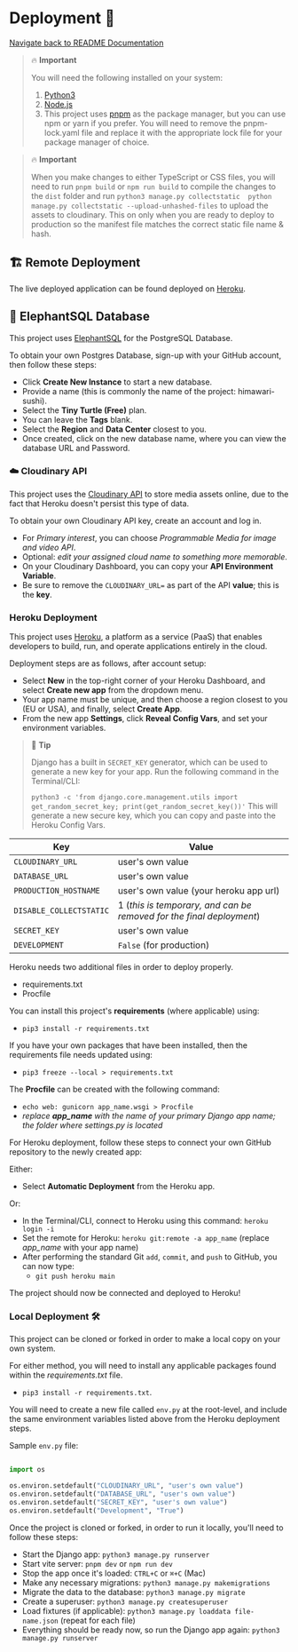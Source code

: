 # Deployment 🚀

[Navigate back to README Documentation](./README.md)

> 🔥 **Important**
>
> You will need the following installed on your system:
> 1. [Python3](https://www.python.org/downloads/)
> 2. [Node.js](https://nodejs.org/en/download/)
> 3. This project uses [pnpm](https://pnpm.io/installation) as the package manager, but you can use npm or yarn if you
     prefer. You will need to remove the pnpm-lock.yaml file and replace it with the appropriate lock file for your
     package manager of choice.

> 🔥 **Important**
>
> When you make changes to either TypeScript or CSS files, you will need to run `pnpm build` or `npm run build` to
> compile the changes to the `dist` folder and
> run `python3 manage.py collectstatic  python manage.py collectstatic --upload-unhashed-files` to upload the assets to
> cloudinary. This on only when you are ready to deploy to production so the manifest file matches the correct static file
> name & hash.

## 🏗 Remote Deployment

The live deployed application can be found deployed on [Heroku](https://himawari-sushi.herokuapp.com/).

## 🐘 ElephantSQL Database

This project uses [ElephantSQL](https://www.elephantsql.com) for the PostgreSQL Database.

To obtain your own Postgres Database, sign-up with your GitHub account, then follow these steps:

- Click **Create New Instance** to start a new database.
- Provide a name (this is commonly the name of the project: himawari-sushi).
- Select the **Tiny Turtle (Free)** plan.
- You can leave the **Tags** blank.
- Select the **Region** and **Data Center** closest to you.
- Once created, click on the new database name, where you can view the database URL and Password.

### ☁️ Cloudinary API

This project uses the [Cloudinary API](https://cloudinary.com) to store media assets online, due to the fact that Heroku
doesn't persist this type of data.

To obtain your own Cloudinary API key, create an account and log in.

- For *Primary interest*, you can choose *Programmable Media for image and video API*.
- Optional: *edit your assigned cloud name to something more memorable*.
- On your Cloudinary Dashboard, you can copy your **API Environment Variable**.
- Be sure to remove the `CLOUDINARY_URL=` as part of the API **value**; this is the **key**.

### Heroku Deployment

This project uses [Heroku](https://www.heroku.com), a platform as a service (PaaS) that enables developers to build,
run, and operate applications entirely in the cloud.

Deployment steps are as follows, after account setup:

- Select **New** in the top-right corner of your Heroku Dashboard, and select **Create new app** from the dropdown menu.
- Your app name must be unique, and then choose a region closest to you (EU or USA), and finally, select **Create App**.
- From the new app **Settings**, click **Reveal Config Vars**, and set your environment variables.

> 💁 **Tip**
>
> Django has a built in `SECRET_KEY` generator, which can be used to generate a new key for your app.
> Run the following command in the Terminal/CLI:
>
> `python3 -c 'from django.core.management.utils import get_random_secret_key; print(get_random_secret_key())'`
> This will generate a new secure key, which you can copy and paste into the Heroku Config Vars.

| Key                     | Value                                                                |
|-------------------------|----------------------------------------------------------------------|
| `CLOUDINARY_URL`        | user's own value                                                     |
| `DATABASE_URL`          | user's own value                                                     |
| `PRODUCTION_HOSTNAME`   | user's own value  (your heroku app url)                              |
| `DISABLE_COLLECTSTATIC` | 1 (*this is temporary, and can be removed for the final deployment*) |
| `SECRET_KEY`            | user's own value                                                     |
| `DEVELOPMENT`           | `False` (for production)                                             |

Heroku needs two additional files in order to deploy properly.

- requirements.txt
- Procfile

You can install this project's **requirements** (where applicable) using:

- `pip3 install -r requirements.txt`

If you have your own packages that have been installed, then the requirements file needs updated using:

- `pip3 freeze --local > requirements.txt`

The **Procfile** can be created with the following command:

- `echo web: gunicorn app_name.wsgi > Procfile`
- *replace **app_name** with the name of your primary Django app name; the folder where settings.py is located*

For Heroku deployment, follow these steps to connect your own GitHub repository to the newly created app:

Either:

- Select **Automatic Deployment** from the Heroku app.

Or:

- In the Terminal/CLI, connect to Heroku using this command: `heroku login -i`
- Set the remote for Heroku: `heroku git:remote -a app_name` (replace *app_name* with your app name)
- After performing the standard Git `add`, `commit`, and `push` to GitHub, you can now type:
  - `git push heroku main`

The project should now be connected and deployed to Heroku!

### Local Deployment 🛠️

This project can be cloned or forked in order to make a local copy on your own system.

For either method, you will need to install any applicable packages found within the *requirements.txt* file.

- `pip3 install -r requirements.txt`.

You will need to create a new file called `env.py` at the root-level,
and include the same environment variables listed above from the Heroku deployment steps.

Sample `env.py` file:

```python

import os

os.environ.setdefault("CLOUDINARY_URL", "user's own value")
os.environ.setdefault("DATABASE_URL", "user's own value")
os.environ.setdefault("SECRET_KEY", "user's own value")
os.environ.setdefault("Development", "True")

```

Once the project is cloned or forked, in order to run it locally, you'll need to follow these steps:

- Start the Django app: `python3 manage.py runserver`
- Start vite server: `pnpm dev` or `npm run dev`
- Stop the app once it's loaded: `CTRL+C` or `⌘+C` (Mac)
- Make any necessary migrations: `python3 manage.py makemigrations`
- Migrate the data to the database: `python3 manage.py migrate`
- Create a superuser: `python3 manage.py createsuperuser`
- Load fixtures (if applicable): `python3 manage.py loaddata file-name.json` (repeat for each file)
- Everything should be ready now, so run the Django app again: `python3 manage.py runserver`

